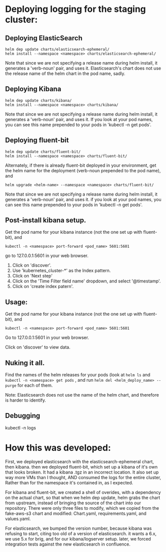 # Deploying logging for the staging cluster:

## Deploying ElasticSearch
```
helm dep update charts/elasticsearch-ephemeral/
helm install --namespace <namespace> charts/elasticsearch-ephemeral/
```

Note that since we are not specifying a release name during helm install, it generates a 'verb-noun' pair, and uses it.
Elasticsearch's chart does not use the release name of the helm chart in the pod name, sadly.


## Deploying Kibana
```
helm dep update charts/kibana/
helm install --namespace <namespace> charts/kibana/
```

Note that since we are not specifying a release name during helm install, it generates a 'verb-noun' pair, and uses it. If you look at your pod names, you can see this name prepended to your pods in 'kubectl -n <namespace> get pods'.

## Deploying fluent-bit
```
helm dep update charts/fluent-bit/
helm install --namespace <namespace> charts/fluent-bit/
```

Alternately, if there is already fluent-bit deployed in your environment, get the helm name for the deployment (verb-noun prepended to the pod name), and
```
helm upgrade <helm-name> --namespace <namespace> charts/fluent-bit/
```

Note that since we are not specifying a release name during helm install, it generates a 'verb-noun' pair, and uses it. if you look at your pod names, you can see this name prepended to your pods in 'kubectl -n <namespace> get pods'.

## Post-install kibana setup.

Get the pod name for your kibana instance (not the one set up with fluent-bit), and
```
kubectl -n <namespace> port-forward <pod_name> 5601:5601
```

go to 127.0.0.1:5601 in your web browser.

1. Click on 'discover'.
2. Use 'kubernetes_cluster-*' as the Index pattern.
3. Click on 'Next step'
4. Click on the 'Time Filter field name' dropdown, and select '@timestamp'.
5. Click on 'create index patern'.

## Usage:

Get the pod name for your kibana instance (not the one set up with fluent-bit), and
```
kubectl -n <namespace> port-forward <pod_name> 5601:5601
```

Go to 127.0.0.1:5601 in your web browser.

Click on 'discover' to view data.

## Nuking it all.

Find the names of the helm releases for your pods (look at `helm ls` and `kubectl -n <namespace> get pods` , and run `helm del <helm_deploy_name> --purge` for each of them.

Note: Elasticsearch does not use the name of the helm chart, and therefore is harder to identify.

## Debugging
kubectl -n <namespace> logs <host>

# How this was developed:
First, we deployed elasticsearch with the elasticsearch-ephemeral chart, then kibana. then we deployed fluent-bit, which set up a kibana of it's own that looks broken. It had a kibana .tgz in an incorrect location. It also set up way more VMs than I thought, AND consumed the logs for the entire cluster, Rather than for the namespace it's contained in, as I expected. 

For kibana and fluent-bit, we created a shell of overides, with a dependency on the actual chart, so that when we helm dep update, helm grabs the chart from upstream, instead of bringing the source of the chart into our repository.
There were only three files to modify, which we copied from the fake-aws-s3 chart and modified: Chart.yaml, requirements.yaml, and values.yaml.

For elasticsearch, we bumped the version number, because kibana was refusing to start, citing too old of a version of elasticsearch. it wants a 6.x, we use 5.x for brig, and for our kibana/logserver setup. later, we forced integration tests against the new elasticsearch in confluence.

